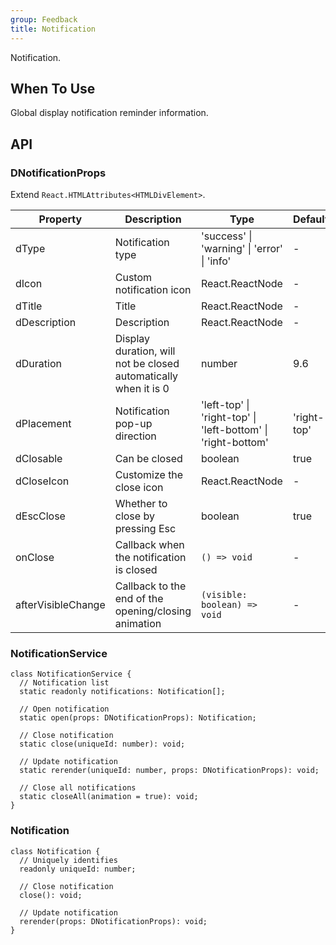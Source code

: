 ```yaml
---
group: Feedback
title: Notification
---
```


Notification.

## When To Use

Global display notification reminder information.

## API

### DNotificationProps

Extend `React.HTMLAttributes<HTMLDivElement>`.

<!-- prettier-ignore-start -->
| Property | Description | Type | Default | 
| --- | --- | --- | --- | 
| dType | Notification type | 'success' \| 'warning' \| 'error' \| 'info' | - |
| dIcon | Custom notification icon | React.ReactNode | - |
| dTitle | Title | React.ReactNode | - |
| dDescription | Description | React.ReactNode | - |
| dDuration | Display duration, will not be closed automatically when it is 0 | number | 9.6 |
| dPlacement | Notification pop-up direction | 'left-top' \| 'right-top' \| 'left-bottom' \| 'right-bottom'  | 'right-top' |
| dClosable | Can be closed | boolean | true |
| dCloseIcon | Customize the close icon | React.ReactNode | - |
| dEscClose | Whether to close by pressing Esc | boolean | true |
| onClose | Callback when the notification is closed | `() => void` | - |
| afterVisibleChange | Callback to the end of the opening/closing animation | `(visible: boolean) => void` | - |
<!-- prettier-ignore-end -->

### NotificationService

```tsx
class NotificationService {
  // Notification list
  static readonly notifications: Notification[];

  // Open notification
  static open(props: DNotificationProps): Notification;

  // Close notification
  static close(uniqueId: number): void;

  // Update notification
  static rerender(uniqueId: number, props: DNotificationProps): void;

  // Close all notifications
  static closeAll(animation = true): void;
}
```

### Notification

```tsx
class Notification {
  // Uniquely identifies
  readonly uniqueId: number;

  // Close notification
  close(): void;

  // Update notification
  rerender(props: DNotificationProps): void;
}
```
